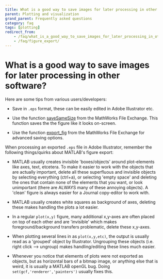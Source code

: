 ```yaml
---
title: What is a good way to save images for later processing in other software?
parent: Plotting and visualization
grand_parent: Frequently asked questions
category: faq
tags: [plotting]
redirect_from:
    - /faq/what_is_a_good_way_to_save_images_for_later_processing_in_other_software/
    - /faq/figure_export/
---
```


# What is a good way to save images for later processing in other software?

Here are some tips from various users/developers:

- Save in `.eps` format, these can be easily edited in Adobe Illustrator etc.

- Use the function [saveSameSize](http://www.mathworks.com/matlabcentral/fileexchange/17868-savesamesize) from the MathWorks File Exchange. This function saves the the figure like it looks on-screen.

- Use the function [export_fig](http://www.mathworks.com/matlabcentral/fileexchange/23629-exportfig) from the MathWorks File Exchange for advanced saving options.

When processing an exported `.eps` file in Adobe Illustrator, remember the following things/quirks about MATLAB's figure export:

- MATLAB usually creates invisible 'boxes/objects' around plot-elements like axes, text, etcetera. To make it easier to work with the objects that are actually important, delete all these superfluous and invisible objects by selecting everything (ctrl+a), or selecting 'empty space' and deleting the ones that contain none of the elements that you want, or look unimportant (there are ALWAYS many of these annoying objects). A 'clean' figure is always easier for a Journal copy-editor to work with.

- MATLAB usually creates white squares as background of axes, deleting these makes handling the plots a lot easier.

- In a regular `plot(x,y)` figure, many additional x,y-axes are often placed on top of each other and are 'invisible' which makes foreground/background transfers problematic, delete these x,y-axes.

- When plotting several lines in as `plot(x,y,etc)`, the output is usually read as a 'grouped' object by Illustrator. Ungrouping these objects (i.e. right click --> ungroup) makes handling/editing these lines much easier.

- Whenever you notice that elements of plots were not exported as objects, but as horizontal bars of a bitmap image, or anything else that is weird, it is usually a MATLAB openGL bug. Doing `set(gcf,'renderer','painters')` usually fixes this.
